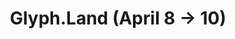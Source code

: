 ---
layout: default
title: Glyph.Land      (April 8 → 10)
description: A meditation on globalization, and development, computer vision.
role: Artist / Developer
link: /
---